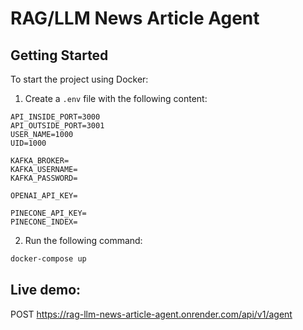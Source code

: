 # RAG/LLM News Article Agent

## Getting Started

To start the project using Docker:

1. Create a `.env` file with the following content:

```env
API_INSIDE_PORT=3000
API_OUTSIDE_PORT=3001
USER_NAME=1000
UID=1000

KAFKA_BROKER=
KAFKA_USERNAME=
KAFKA_PASSWORD=

OPENAI_API_KEY=

PINECONE_API_KEY=
PINECONE_INDEX=
```

2. Run the following command:

```sh
docker-compose up
```

## Live demo:

POST https://rag-llm-news-article-agent.onrender.com/api/v1/agent
